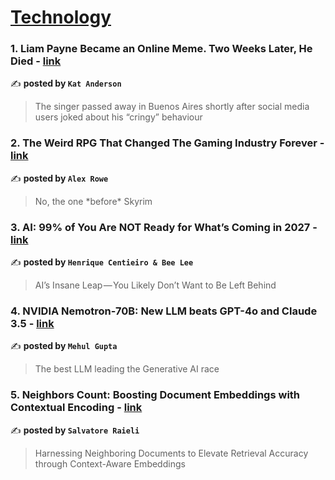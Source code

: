 
<h1><a href=https://medium.com/tag/technology/recommended target="_blank" rel="noopener noreferrer">Technology</a></h1>
<h3>1. Liam Payne Became an Online Meme. Two Weeks Later, He Died - <a href="https://medium.com/@kat.anders0n/liam-payne-became-an-online-meme-two-weeks-later-he-died-1a10579a4510" target="_blank" rel="noopener noreferrer">link</a></h3>

✍️ **posted by `Kat Anderson`**

<blockquote>The singer passed away in Buenos Aires shortly after social media users joked about his “cringy” behaviour</blockquote>

<h3>2. The Weird RPG That Changed The Gaming Industry Forever - <a href="https://medium.com/@xander51/the-weird-rpg-that-changed-the-gaming-industry-forever-5680677f1bc3" target="_blank" rel="noopener noreferrer">link</a></h3>

✍️ **posted by `Alex Rowe`**

<blockquote>No, the one *before* Skyrim</blockquote>

<h3>3. AI: 99% of You Are NOT Ready for What’s Coming in 2027 - <a href="https://medium.com/limitless-investor/ai-99-of-you-are-not-ready-for-whats-coming-in-2027-8994ca390a12" target="_blank" rel="noopener noreferrer">link</a></h3>

✍️ **posted by `Henrique Centieiro & Bee Lee`**

<blockquote>AI’s Insane Leap — You Likely Don’t Want to Be Left Behind</blockquote>

<h3>4. NVIDIA Nemotron-70B: New LLM beats GPT-4o and Claude 3.5 - <a href="https://medium.com/data-science-in-your-pocket/nvidia-nemotron-70b-new-llm-beats-gpt-4o-and-claude-3-5-46c83d2e516d" target="_blank" rel="noopener noreferrer">link</a></h3>

✍️ **posted by `Mehul Gupta`**

<blockquote>The best LLM leading the Generative AI race</blockquote>

<h3>5. Neighbors Count: Boosting Document Embeddings with Contextual Encoding - <a href="https://medium.com/gitconnected/neighbors-count-boosting-document-embeddings-with-contextual-encoding-bc31bf1dd301" target="_blank" rel="noopener noreferrer">link</a></h3>

✍️ **posted by `Salvatore Raieli`**

<blockquote>Harnessing Neighboring Documents to Elevate Retrieval Accuracy through Context-Aware Embeddings</blockquote>

